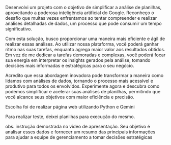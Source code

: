 Desenvolvi um projeto com o objetivo de simplificar a análise de planilhas, aproveitando a poderosa inteligência artificial do Google. Reconheço o desafio que muitas vezes enfrentamos ao tentar compreender e realizar análises detalhadas de dados, um processo que pode consumir um tempo significativo.

Com esta solução, busco proporcionar uma maneira mais eficiente e ágil de realizar essas análises. Ao utilizar nossa plataforma, você poderá ganhar ritmo nas suas tarefas, enquanto agrega maior valor aos resultados obtidos. Em vez de me dedicar a tarefas demoradas e complexas, você poderá focar sua energia em interpretar os insights gerados pela análise, tomando decisões mais informadas e estratégicas para o seu negócio.

Acredito que essa abordagem inovadora pode transformar a maneira como lidamos com análises de dados, tornando o processo mais acessível e produtivo para todos os envolvidos. Experimente agora e descubra como podemos simplificar e acelerar suas análises de planilhas, permitindo que você alcance seus objetivos com maior eficiência e precisão.

Escolha foi de realizar página web utilizando Python e Gemini

Para realizar teste, deixei planilhas para execução do mesmo.

obs. instrução demostrada no video de apresentação.
Seu objetivo é analisar esses dados e fornecer um resumo das principais informações
para ajudar a equipe de gerenciamento a tomar decisões estratégicas
